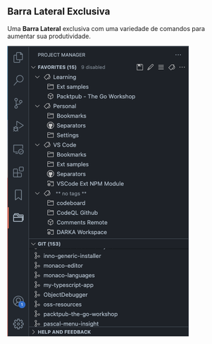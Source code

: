 ## Barra Lateral Exclusiva

Uma **Barra Lateral** exclusiva com uma variedade de comandos para aumentar sua produtividade. 

![Barra Lateral](../images/vscode-project-manager-side-bar.png)